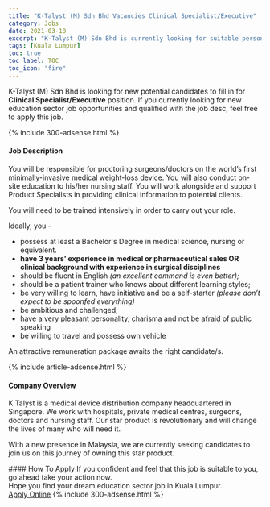 ```yaml
---
title: "K-Talyst (M) Sdn Bhd Vacancies Clinical Specialist/Executive" 
category: Jobs 
date: 2021-03-18 
excerpt: "K-Talyst (M) Sdn Bhd is currently looking for suitable person to fill in the Clinical Specialist/Executive which positioned at Kuala Lumpur" 
tags: [Kuala Lumpur] 
toc: true 
toc_label: TOC 
toc_icon: "fire" 
--- 
```


<p>K-Talyst (M) Sdn Bhd is looking for new potential candidates to fill in for <b>Clinical Specialist/Executive</b> position. If you currently looking for new education sector job opportunities and qualified with the job desc, feel free to apply this job.
</p>{% include 300-adsense.html %} 
<div><div><h4>Job Description</h4></div><div><div><span><div><p>You will be responsible for proctoring surgeons/doctors on the world&#8217;s first minimally-invasive medical weight-loss device.&#160;You will also conduct on-site education to his/her nursing staff.&#160;You will work alongside and support Product Specialists in providing clinical information to potential clients.</p><p>You will need to be trained intensively in order to carry out your role.</p><p>Ideally, you -</p><ul><li>possess at least a Bachelor's Degree in medical science, nursing or equivalent.</li><li><strong>have 3 years&#8217; experience in medical or pharmaceutical sales OR clinical background with experience in surgical disciplines</strong></li><li>should be fluent in English <em>(an excellent command is even better);</em></li><li>should be a patient trainer who knows about different learning styles;</li><li>be very willing to learn, have initiative and be a self-starter <em>(please don&#8217;t expect to be spoonfed everything)</em></li><li>be ambitious and challenged;</li><li>have a very pleasant personality, charisma and not be afraid of public speaking</li><li>be willing to travel and possess own vehicle</li></ul><p>An attractive remuneration package awaits the right candidate/s.</p></div></span></div></div></div> 
{% include article-adsense.html %} 
<div><div><h4>Company Overview</h4></div><div><div><span><div><p>K Talyst is a medical device distribution company headquartered in Singapore.&#160;We work with hospitals, private medical centres, surgeons, doctors and nursing staff.&#160;Our star product is revolutionary and will change the lives of many who will need it.</p><p>With a new presence in Malaysia, we are currently seeking candidates to join us on this journey of owning this star product.</p></div></span></div></div></div> 
#### How To Apply 
If you confident and feel that this job is suitable to you, go ahead take your action now. <br/> 
Hope you find your dream education sector job in Kuala Lumpur. <br/> 
<a href="https://www.jobstreet.com.my/en/job/clinical-specialist-executive-4510725?jobId=jobstreet-my-job-4510725" class="btn btn--info" target="_blank" rel="nofollow noopenner">Apply Online</a> 
{% include 300-adsense.html %} 